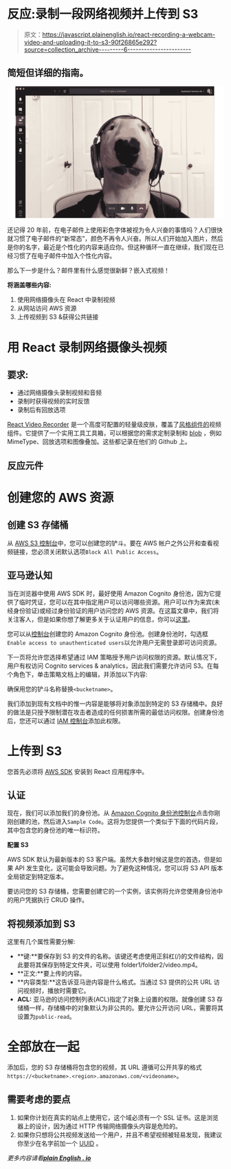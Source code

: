 # 反应:录制一段网络视频并上传到 S3

> 原文：<https://javascript.plainenglish.io/react-recording-a-webcam-video-and-uploading-it-to-s3-90f26865e292?source=collection_archive---------6----------------------->

## 简短但详细的指南。

![](img/3013b1ea4b6c1bce81c175fe6fac8466.png)

还记得 20 年前，在电子邮件上使用彩色字体被视为令人兴奋的事情吗？人们很快就习惯了电子邮件的“新常态”，颜色不再令人兴奋。所以人们开始加入图片，然后是你的名字，最近是个性化的内容来适应你。但这种循环一直在继续，我们现在已经习惯了在电子邮件中加入个性化内容。

那么下一步是什么？邮件里有什么感觉很新鲜？嵌入式视频！

**将涵盖哪些内容:**

1.  使用网络摄像头在 React 中录制视频
2.  从网站访问 AWS 资源
3.  上传视频到 S3 &获得公共链接

# **用 React 录制网络摄像头视频**

## 要求:

*   通过网络摄像头录制视频和音频
*   录制时获得视频的实时反馈
*   录制后有回放选项

[React Video Recorder](https://www.npmjs.com/package/react-video-recorder) 是一个高度可配置的轻量级皮肤，覆盖了[风格组件的](https://www.npmjs.com/package/styled-components)视频组件。它提供了一个实用工具工具箱，可以根据您的需求定制录制和 [blob](https://developer.mozilla.org/en-US/docs/Web/API/Blob) ，例如 MimeType、回放选项和图像叠加。这些都记录在他们的 Github 上。

## **反应元件**

# **创建您的 AWS 资源**

## **创建 S3 存储桶**

从 [AWS S3 控制台](https://console.aws.amazon.com/s3/)中，您可以创建您的铲斗。要在 AWS 帐户之外公开和查看视频链接，您必须关闭默认选项`Block All Public Access`。

## 亚马逊认知

当在浏览器中使用 AWS SDK 时，最好使用 Amazon Cognito 身份池，因为它提供了临时凭证，您可以在其中指定用户可以访问哪些资源。用户可以作为来宾(未经身份验证)或经过身份验证的用户访问您的 AWS 资源。在这篇文章中，我们将关注客人，但是如果你想了解更多关于认证用户的信息，你可以[这里](https://docs.aws.amazon.com/cognito/latest/developerguide/switching-identities.html)。

您可以从[控制台](https://eu-west-1.console.aws.amazon.com/cognito/federated)创建您的 Amazon Cognito 身份池。创建身份池时，勾选框`Enable access to unauthenticated users`以允许用户无需登录即可访问资源。

下一页将允许您选择希望通过 IAM 策略授予用户访问权限的资源。默认情况下，用户有权访问 Cognito services & analytics，因此我们需要允许访问 S3。在每个角色下，单击策略文档上的编辑，并添加以下内容:

确保用您的铲斗名称替换`<bucketname>`。

我们添加到现有文档中的惟一内容是能够将对象添加到特定的 S3 存储桶中。良好的做法是只授予限制潜在攻击者造成的任何损害所需的最低访问权限。创建身份池后，您还可以通过 [IAM 控制台](https://console.aws.amazon.com/iam/home)添加此权限。

# **上传到 S3**

您首先必须将 [AWS SDK](https://www.npmjs.com/package/aws-sdk) 安装到 React 应用程序中。

## **认证**

现在，我们可以添加我们的身份池。从 [Amazon Cognito 身份池控制台](https://eu-west-1.console.aws.amazon.com/cognito/federated)点击你刚刚创建的池，然后进入`Sample Code`。这将为您提供一个类似于下面的代码片段，其中包含您的身份池的唯一标识符。

**配置 S3**

AWS SDK 默认为最新版本的 S3 客户端。虽然大多数时候这是您的首选，但是如果 API 发生变化，这可能会导致问题。为了避免这种情况，您可以将 S3 API 版本全局锁定到特定版本。

要访问您的 S3 存储桶，您需要创建它的一个实例，该实例将允许您使用身份池中的用户凭据执行 CRUD 操作。

## 将视频添加到 S3

这里有几个属性需要分解:

*   **键:**要保存到 S3 的文件的名称。该键还考虑使用正斜杠(/)的文件结构，因此要将其保存到特定文件夹，可以使用 folder1/folder2/video.mp4。
*   **正文:**要上传的内容。
*   **内容类型:**这告诉亚马逊内容是什么格式。当通过 S3 提供的公共 URL 访问视频时，播放时需要它。
*   **ACL:** 亚马逊的访问控制列表(ACL)指定了对象上设置的权限。就像创建 S3 存储桶一样，存储桶中的对象默认为非公共的。要允许公开访问 URL，需要将其设置为`public-read`。

# **全部放在一起**

添加后，您的 S3 存储桶将包含您的视频，其 URL 遵循可公开共享的格式`https://<bucketname>.<region>.amazonaws.com/<videoname>`。

## 需要考虑的要点

1.  如果你计划在真实的站点上使用它，这个域必须有一个 SSL 证书。这是浏览器上的设计，因为通过 HTTP 传输网络摄像头内容是危险的。
2.  如果你只想将公共视频发送给一个用户，并且不希望视频被轻易发现，我建议你至少在名字前加一个 [UUID](https://www.npmjs.com/package/uuid) 。

*更多内容请看*[***plain English . io***](http://plainenglish.io/)